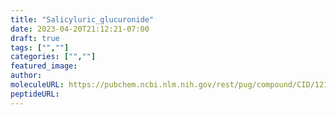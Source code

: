 ```yaml
---
title: "Salicyluric_glucuronide"
date: 2023-04-20T21:12:21-07:00
draft: true
tags: ["",""]
categories: ["",""]
featured_image: 
author: 
moleculeURL: https://pubchem.ncbi.nlm.nih.gov/rest/pug/compound/CID/121596205/record/SDF/?record_type=3d&response_type=display
peptideURL:
---
```

